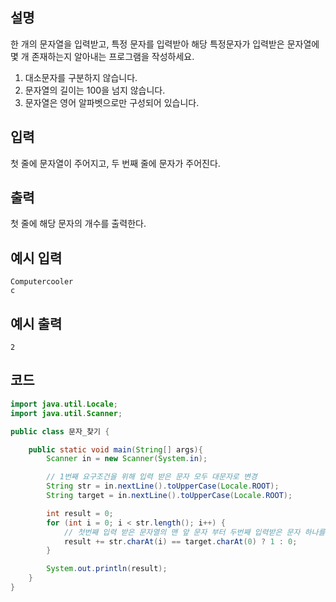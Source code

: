 ## 설명
한 개의 문자열을 입력받고, 특정 문자를 입력받아 해당 특정문자가 입력받은 문자열에 몇 개 존재하는지 알아내는 프로그램을 작성하세요.
1. 대소문자를 구분하지 않습니다.
2. 문자열의 길이는 100을 넘지 않습니다.
3. 문자열은 영어 알파벳으로만 구성되어 있습니다.
## 입력
첫 줄에 문자열이 주어지고, 두 번째 줄에 문자가 주어진다.

## 출력
첫 줄에 해당 문자의 개수를 출력한다.

## 예시 입력
```
Computercooler
c
```

## 예시 출력
```
2
```

## 코드
```java
import java.util.Locale;
import java.util.Scanner;

public class 문자_찾기 {

    public static void main(String[] args){
        Scanner in = new Scanner(System.in);

        // 1번째 요구조건을 위해 입력 받은 문자 모두 대문자로 변경
        String str = in.nextLine().toUpperCase(Locale.ROOT);
        String target = in.nextLine().toUpperCase(Locale.ROOT);

        int result = 0;
        for (int i = 0; i < str.length(); i++) {
            // 첫번째 입력 받은 문자열의 맨 앞 문자 부터 두번째 입력받은 문자 하나를 비교해서 일치하면 1씩 증가
            result += str.charAt(i) == target.charAt(0) ? 1 : 0;
        }

        System.out.println(result);
    }
}
```